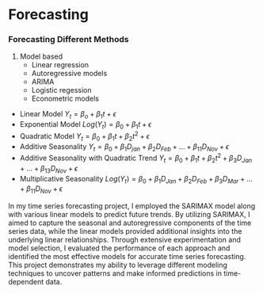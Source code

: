 # Forecasting
### Forecasting Different Methods

1. Model based
	- Linear regression
	- Autoregressive models
	- ARIMA
	- Logistic regession
	- Econometric models


- Linear Model                   $Y_t = \beta_o+\beta_1t+\epsilon$ 
- Exponential Model          $Log(Y_t) = \beta_0+\beta_1t+\epsilon$
- Quadratic Model              $Y_t = \beta_0+\beta_1t+\beta_2t^2+\epsilon$
- Additive Seasonality        $Y_t = \beta_0+\beta_1D_{jan}+\beta_2D_{Feb}+...+\beta_{11}D_{Nov}+\epsilon$
- Additive Seasonality with Quadratic Trend         $Y_t = \beta_0+\beta_1t+\beta_2t^2+\beta_3D_{Jan}+...+\beta_{13}D_{Nov}+\epsilon$
- Multiplicative Seasonality       $Log(Y_t) = \beta_0+\beta_1D_{Jan}+\beta_2D_{Feb}+\beta_3D_{Mar}+...+\beta_11D_{Nov}+\epsilon$

In my time series forecasting project, I employed the SARIMAX model along with various linear models to predict future trends.
By utilizing SARIMAX, I aimed to capture the seasonal and autoregressive components of the time series data, while the linear 
models provided additional insights into the underlying linear relationships. Through extensive experimentation and model selection,
I evaluated the performance of each approach and identified the most effective models for accurate time series forecasting. 
This project demonstrates my ability to leverage different modeling techniques to uncover patterns and make informed predictions in time-dependent data.

